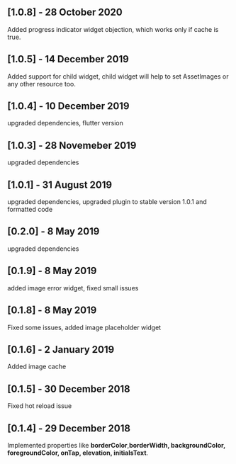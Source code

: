 ## [1.0.8] - 28 October 2020
Added progress indicator widget objection, which works only if cache is true.

## [1.0.5] - 14 December 2019
Added support for child widget, child widget will help to set AssetImages or any other resource too. 

## [1.0.4] - 10 December 2019
upgraded dependencies, flutter version

## [1.0.3] - 28 Novemeber 2019
upgraded dependencies

## [1.0.1] - 31 August 2019
upgraded dependencies, upgraded plugin to stable version 1.0.1 and formatted code

## [0.2.0] - 8 May 2019
upgraded dependencies

## [0.1.9] - 8 May 2019
added image error widget, fixed small issues

## [0.1.8] - 8 May 2019
Fixed some issues, added image placeholder widget  

## [0.1.6] - 2 January 2019
Added image cache 

## [0.1.5] - 30 December 2018
Fixed hot reload issue

## [0.1.4] - 29 December 2018
Implemented properties like **borderColor**,**borderWidth, backgroundColor, foregroundColor, onTap, elevation, initialsText**.
